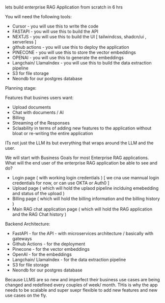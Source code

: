 lets build enterprise RAG Application from scratch in 6 hrs

You will need the following tools:

- Cursor - you will use this to write the code
- FASTAPI - you will use this to build the API
- NEXTJS - you will use this to build the UI [ tailwindcss, shadcn/ui , serverless ]
- github actions - you will use this to deploy the application
- PINECONE - you will use this to store the vector embeddings
- OPENAI - you will use this to generate the embeddings
- Langchain/ LlamaIndex - you will use this to build the data extraction pipeline
- S3 for file storage
- Neondb for our postgres database

Planning stage:

Features that busines users want:

- Upload documents
- Chat with documents / AI
- Billing
- Streaming of the Responses
- Sclaability in terms of adding new features to the application without bloat or re-writing the entire application

ITs not just the LLM its but everything that wraps around the LLM and the user.

We will start with Business Goals for most Enterprise RAG applications.
What will the end user of the enterprise RAG application be able to see and do?

- Login page ( with working login credentials ) [ we cna use mannual login credentials for now, or can use OKTA or Auth0 ]
- Upload page ( which will hold the uplaod pipeline inclduing emebedding and status of the upload )
- Billing page ( which will hold the billing information and the billing history )
- Main RAG chat application page ( which will hold the RAG application and the RAG Chat history )

Backend Architecture:

- FastAPI - for the API - with microservices architecture / basically with gateways
- Github Actions - for the deployment
- Pinecone - for the vector embeddings
- OpenAI - for the embeddings
- Langchain/ LlamaIndex - for the data extraction pipeline
- S3 for file storage
- Neondb for our postgres database

Because LLMS are so new and imperfect their business use cases are being changed and redefined every couples of week/ month.
THis is why the app needs to be scalable and super suepr flexible to add new features and new use cases on the fly.
